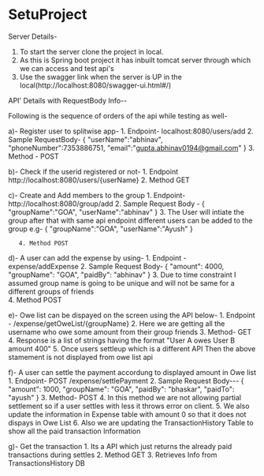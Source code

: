 # SetuProject


Server Details-
1. To start the server clone the project in local.
2. As this is Spring boot project it has inbuilt tomcat server through which we can access and test api's
3. Use the swagger link when the server is UP in the local(http://localhost:8080/swagger-ui.html#/)


API' Details with RequestBody Info--

Following is the sequence of orders of the api while testing as well-

a)- Register user to splitwise app-
       1. Endpoint- localhost:8080/users/add 
       2. Sample RequestBody- {
                               "userName":"abhinav",
                               "phoneNumber":7353886751,
                               "email":"gupta.abhinav0194@gmail.com"
                              }
       3. Method - POST

b)- Check if the userid registered or not-
       1. Endpoint http://localhost:8080/users/{userName}
       2. Method GET

c)- Create and Add members to the group
       1. Endpoint- http://localhost:8080/group/add
       2. Sample Request Body - {
                                "groupName":"GOA",
                                "userName":"abhinav"
                                }
       3. The User will intiate the group after that with same api endpoint different users can be added to the group e.g- {
                                                                                                                           "groupName":"GOA",
                                                                                                                           "userName":"Ayush"
                                                                                                                           }
                                
       4. Method POST


d)- A user can add the expense by using-
        1. Endpoint - expense/addExpense
        2. Sample Request Body- {
                             "amount": 4000,
                             "groupName": "GOA",
                              "paidBy": "abhinav"
                             }
        3. Due to time constraint I assumed group name is going to be unique and will not be same for a different groups of friends  
        4. Method POST

e)- Owe list can be dispayed on the screen using the API below-
        1. Endpoint - /expense/getOweList/{groupName}
        2. Here we are getting all the username who owe some amount from their group friends
        3. Method- GET
        4. Response is a list of strings having the format "User A owes User B amount 400"
        5. Once users settleup which is a different API Then the above stamement is not displayed from owe list api


f)-  A user can settle the payment accordung to displayed amount in Owe list
        1. Endpoint-  POST /expense/settlePayment
        2. Sample Request Body--- {
                            "amount": 1000,
                            "groupName": "GOA",
                           "paidBy": "bhaskar",
                           "paidTo": "ayush"
                         }
        3. Method- POST
        4. In this method we are not allowing partial settlement so if a user settles with less it throws error on client.
        5. We also update the information in Expense table with amount 0 so that it does not dispays in Owe List
        6. Also we are updating the TransactionHistory Table to show all the paid transaction Information


g)- Get the transaction
        1. Its a API which just returns the already paid transactions during settles
        2. Method GET
        3. Retrieves Info from TransactionsHistory DB






